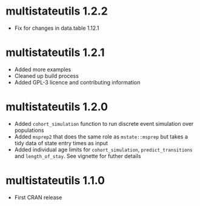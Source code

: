 # multistateutils 1.2.2

  - Fix for changes in data.table 1.12.1

# multistateutils 1.2.1

  - Added more examples
  - Cleaned up build process
  - Added GPL-3 licence and contributing information
  
# multistateutils 1.2.0

  - Added `cohort_simulation` function to run discrete event simulation over populations
  - Added `msprep2` that does the same role as `mstate::msprep` but takes a tidy data of state entry times as input
  - Added individual age limits for `cohort_simulation`, `predict_transitions` and `length_of_stay`. See vignette for futher details

# multistateutils 1.1.0

  - First CRAN release




